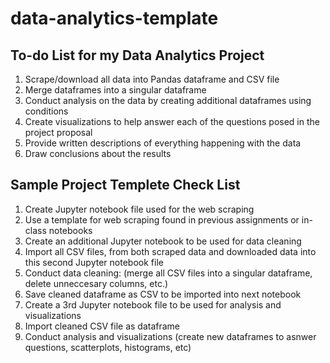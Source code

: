# data-analytics-template
## To-do List for my Data Analytics Project
 1. Scrape/download all data into Pandas dataframe and CSV file
 2. Merge dataframes into a singular dataframe
 3. Conduct analysis on the data by creating additional dataframes using conditions
 4. Create visualizations to help answer each of the questions posed in the project proposal
 5. Provide written descriptions of everything happening with the data
 6. Draw conclusions about the results
    
## Sample Project Templete Check List
1. Create Jupyter notebook file used for the web scraping
2. Use a template for web scraping found in previous assignments or in-class notebooks
3. Create an additional Jupyter notebook to be used for data cleaning
4. Import all CSV files, from both scraped data and downloaded data into this second Jupyter notebook file
5. Conduct data cleaning:  (merge all CSV files into a singular dataframe, delete unneccesary columns, etc.)
6. Save cleaned dataframe as CSV to be imported into next notebook
7. Create a 3rd Jupyter notebook file to be used for analysis and visualizations
8. Import cleaned CSV file as dataframe
9. Conduct analysis and visualizations (create new dataframes to asnwer questions, scatterplots, histograms, etc)
